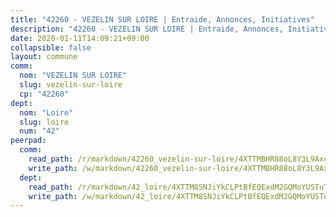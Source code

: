 ```yaml
---
title: "42260 - VEZELIN SUR LOIRE | Entraide, Annonces, Initiatives"
description: "42260 - VEZELIN SUR LOIRE | Entraide, Annonces, Initiatives"
date: 2020-01-11T14:09:21+09:00
collapsible: false
layout: commune
comm:
  nom: "VEZELIN SUR LOIRE"
  slug: vezelin-sur-loire
  cp: "42260"
dept:
  nom: "Loire"
  slug: loire
  num: "42"
peerpad:
  comm:
    read_path: /r/markdown/42260_vezelin-sur-loire/4XTTMBHR88oL8Y3L9AxcYNP9j6fHZACsDdjWcw1kzNwAZFWAc
    write_path: /w/markdown/42260_vezelin-sur-loire/4XTTMBHR88oL8Y3L9AxcYNP9j6fHZACsDdjWcw1kzNwAZFWAc-K3TgV3whg7eumTKGVDKeh8PTxaJvqNeGNjXPH3JeVj6ssEYUZ6sWp67q31M3QPJFMdsDbQtWZr1uQ4XpkCnmwwZUuWQrcVTYBZVJUPDroLbfyYQ4GoR96jSZ9uXaLKnFsmxvCc8g
  dept:
    read_path: /r/markdown/42_loire/4XTTM8SNJiYkCLPtBfEQExdM2GQMoYUSTuTytLrQfQVaaYJeW
    write_path: /w/markdown/42_loire/4XTTM8SNJiYkCLPtBfEQExdM2GQMoYUSTuTytLrQfQVaaYJeW-K3TgUi5YJecchkttgL3M6Pu99u8hH2akRrHDb4XXZXATCvGiyzrNbe23fQbzNYiKWDR2re6vQN4Gxv5BQ2dayjGg1AqxtpHRtgi6cm74UeqjVtXM2ZJFa6mvBKTRc4s3X6tJYycN
---
```


